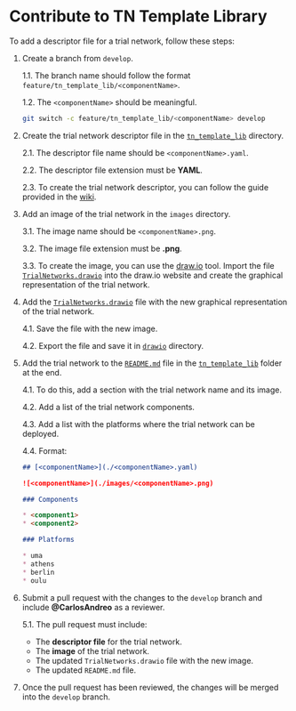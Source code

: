 # Contribute to TN Template Library

To add a descriptor file for a trial network, follow these steps:

1. Create a branch from `develop`. 

    1.1. The branch name should follow the format `feature/tn_template_lib/<componentName>`.

    1.2. The `<componentName>` should be meaningful.

    ```bash
    git switch -c feature/tn_template_lib/<componentName> develop
    ```

2. Create the trial network descriptor file in the [`tn_template_lib`](../tn_template_lib/) directory.

    2.1. The descriptor file name should be `<componentName>.yaml`.

    2.2. The descriptor file extension must be **YAML**.

    2.3. To create the trial network descriptor, you can follow the guide provided in the [wiki](https://github.com/6G-SANDBOX/TNLCM/wiki/Trial-Network-Descriptor-Guide).

3. Add an image of the trial network in the `images` directory.

    3.1. The image name should be `<componentName>.png`.

    3.2. The image file extension must be **.png**.

    3.3. To create the image, you can use the [draw.io](https://app.diagrams.net/) tool. Import the file [`TrialNetworks.drawio`](./drawio/TrialNetworks.drawio) into the draw.io website and create the graphical representation of the trial network.

4. Add the [`TrialNetworks.drawio`](./drawio/TrialNetworks.drawio) file with the new graphical representation of the trial network.

    4.1. Save the file with the new image.

    4.2. Export the file and save it in [`drawio`](./drawio/) directory.

5. Add the trial network to the [`README.md`](./README.md) file in the [`tn_template_lib`](../tn_template_lib/) folder at the end. 

    4.1. To do this, add a section with the trial network name and its image.

    4.2. Add a list of the trial network components.

    4.3. Add a list with the platforms where the trial network can be deployed.

    4.4. Format:

    ```markdown
    ## [<componentName>](./<componentName>.yaml)

    ![<componentName>](./images/<componentName>.png)

    ### Components

    * <component1>
    * <component2>

    ### Platforms

    * uma
    * athens
    * berlin
    * oulu
    ```

6. Submit a pull request with the changes to the `develop` branch and include **@CarlosAndreo** as a reviewer.

    5.1. The pull request must include:
    
    * The **descriptor file** for the trial network.
    * The **image** of the trial network.
    * The updated `TrialNetworks.drawio` file with the new image.
    * The updated `README.md` file.

7. Once the pull request has been reviewed, the changes will be merged into the `develop` branch.